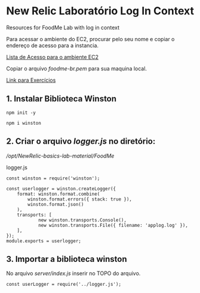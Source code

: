 # New Relic Laboratório Log In Context
Resources for FoodMe Lab with log in context

Para acessar o ambiente do EC2, procurar pelo seu nome e copiar o endereço de acesso para a instancia.

[Lista de Acesso para o ambiente EC2](https://docs.google.com/spreadsheets/d/1cfW43Swlm5nCJ3z2q_fuYlbbsd8eGuRWW5MRIK78gxs/edit#gid=1975914412)

Copiar o arquivo *foodme-br.pem* para sua maquina local.

[Link para Exercícios](https://developer.newrelic.com/collect-data/monitor-your-application/set-up-env)


 ## 1. Instalar Biblioteca Winston
 ```
 npm init -y
 
 npm i winston
 ```
 
## 2. Criar o arquivo *logger.js* no diretório: 
*/opt/NewRelic-basics-lab-material/FoodMe*

logger.js
```
const winston = require('winston');

const userlogger = winston.createLogger({
    format: winston.format.combine(
        winston.format.errors({ stack: true }),
        winston.format.json()
    ),
    transports: [
            new winston.transports.Console(),
            new winston.transports.File({ filename: 'applog.log' }),
    ],
});
module.exports = userlogger;
```


## 3. Importar a biblioteca winston

No arquivo *server/index.js* inserir no TOPO do arquivo.

```
const userLogger = require('../logger.js');
```

